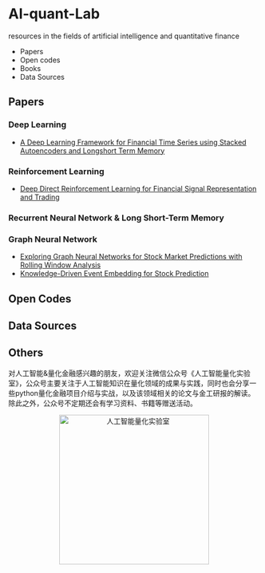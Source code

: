 # AI-quant-Lab
resources in the fields of artificial intelligence and quantitative finance
- Papers
- Open codes
- Books
- Data Sources

## Papers

### Deep Learning
* [A Deep Learning Framework for Financial Time Series using Stacked Autoencoders and Longshort Term Memory](https://journals.plos.org/plosone/article/file?id=10.1371/journal.pone.0180944&type=printable)

### Reinforcement Learning
* [Deep Direct Reinforcement Learning for Financial Signal Representation and Trading](http://cslt.riit.tsinghua.edu.cn/mediawiki/images/a/aa/07407387.pdf)

### Recurrent Neural Network & Long Short-Term Memory

### Graph Neural Network
* [Exploring Graph Neural Networks for Stock Market Predictions with Rolling Window Analysis](https://arxiv.org/abs/1909.10660)
* [Knowledge-Driven Event Embedding for Stock Prediction](https://www.aclweb.org/anthology/C16-1201)

## Open Codes

## Data Sources


## Others
对人工智能&量化金融感兴趣的朋友，欢迎关注微信公众号《人工智能量化实验室》，公众号主要关注于人工智能知识在量化领域的成果与实践，同时也会分享一些python量化金融项目介绍与实战，以及该领域相关的论文与金工研报的解读。除此之外，公众号不定期还会有学习资料、书籍等赠送活动。
  <div  align="center">
    <img src="https://img-blog.csdnimg.cn/2019022416003891.jpg" width="300" alt="人工智能量化实验室" align=center/>
  </div>
